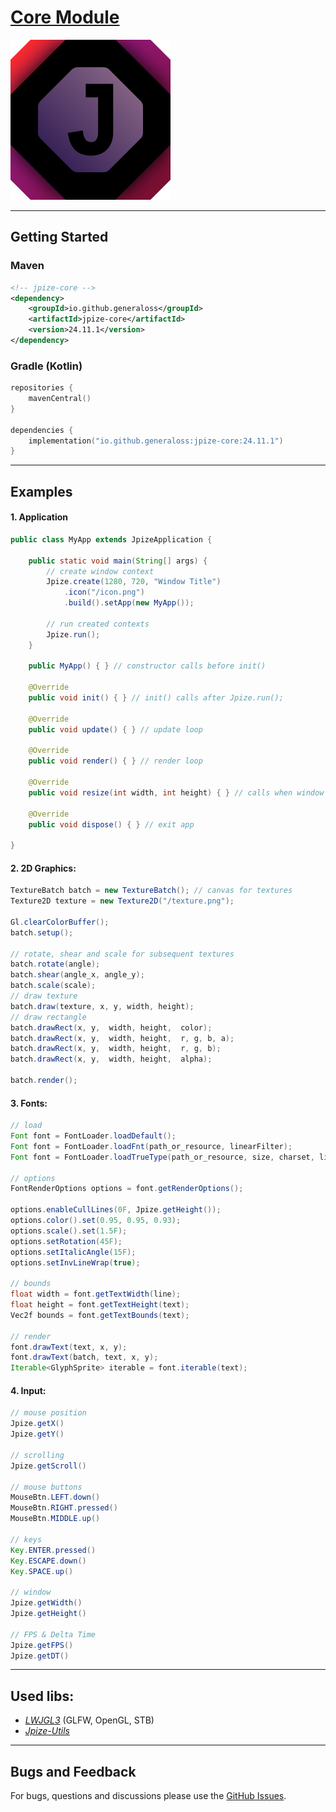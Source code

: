 # [Core Module](https://github.com/generaloss/jpize-core)
![jpize](logo.svg)

---

## Getting Started

### Maven
```xml
<!-- jpize-core -->
<dependency>
    <groupId>io.github.generaloss</groupId>
    <artifactId>jpize-core</artifactId>
    <version>24.11.1</version>
</dependency>
```
### Gradle (Kotlin)
```kotlin
repositories {
    mavenCentral()
}

dependencies {
    implementation("io.github.generaloss:jpize-core:24.11.1")
}
```

---

## Examples
#### 1. Application
``` java
public class MyApp extends JpizeApplication {

    public static void main(String[] args) {
        // create window context
        Jpize.create(1280, 720, "Window Title")
            .icon("/icon.png")
            .build().setApp(new MyApp());
        
        // run created contexts
        Jpize.run();
    }
    
    public MyApp() { } // constructor calls before init()
    
    @Override
    public void init() { } // init() calls after Jpize.run();
    
    @Override
    public void update() { } // update loop
    
    @Override
    public void render() { } // render loop
    
    @Override
    public void resize(int width, int height) { } // calls when window resizes
    
    @Override
    public void dispose() { } // exit app
    
}
```

#### 2. 2D Graphics:
``` java
TextureBatch batch = new TextureBatch(); // canvas for textures
Texture2D texture = new Texture2D("/texture.png");

Gl.clearColorBuffer();
batch.setup();

// rotate, shear and scale for subsequent textures
batch.rotate(angle);
batch.shear(angle_x, angle_y);
batch.scale(scale);
// draw texture
batch.draw(texture, x, y, width, height);
// draw rectangle
batch.drawRect(x, y,  width, height,  color);
batch.drawRect(x, y,  width, height,  r, g, b, a);
batch.drawRect(x, y,  width, height,  r, g, b);
batch.drawRect(x, y,  width, height,  alpha);

batch.render();
```

#### 3. Fonts:
``` java
// load
Font font = FontLoader.loadDefault();
Font font = FontLoader.loadFnt(path_or_resource, linearFilter);
Font font = FontLoader.loadTrueType(path_or_resource, size, charset, linearFilter);

// options
FontRenderOptions options = font.getRenderOptions();

options.enableCullLines(0F, Jpize.getHeight());
options.color().set(0.95, 0.95, 0.93);
options.scale().set(1.5F);
options.setRotation(45F);
options.setItalicAngle(15F);
options.setInvLineWrap(true);

// bounds
float width = font.getTextWidth(line);
float height = font.getTextHeight(text);
Vec2f bounds = font.getTextBounds(text);

// render
font.drawText(text, x, y);
font.drawText(batch, text, x, y);
Iterable<GlyphSprite> iterable = font.iterable(text);
```

#### 4. Input:
``` java
// mouse position
Jpize.getX()  
Jpize.getY()

// scrolling
Jpize.getScroll() 

// mouse buttons
MouseBtn.LEFT.down()     
MouseBtn.RIGHT.pressed()
MouseBtn.MIDDLE.up()

// keys
Key.ENTER.pressed()
Key.ESCAPE.down()
Key.SPACE.up()

// window
Jpize.getWidth()
Jpize.getHeight()

// FPS & Delta Time
Jpize.getFPS()
Jpize.getDT()
```

---

## Used libs:
* *[LWJGL3](https://github.com/LWJGL/lwjgl3)* (GLFW, OpenGL, STB)
* *[Jpize-Utils](https://github.com/generaloss/jpize-utils)*


---

## Bugs and Feedback
For bugs, questions and discussions please use the [GitHub Issues](https://github.com/generaloss/jpize-engine/issues).

